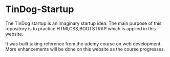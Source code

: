 # TinDog-Startup

The TinDog startup is an imaginary startup idea.
The main purpose of this repository is to practice HTMl,CSS,BOOTSTRAP which is applied in this website.

It was built taking reference from the udemy course on web development.
More enhancements will be done on this website as the course progresses.
